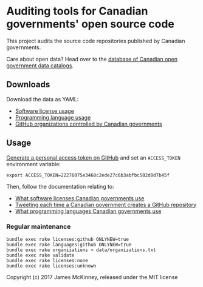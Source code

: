 # Auditing tools for Canadian governments' open source code

This project audits the source code repositories published by Canadian governments.

Care about open data? Head over to the [database of Canadian open government data catalogs](https://github.com/jpmckinney/open_data_canada).

## Downloads

Download the data as YAML:

* [Software license usage](https://raw.githubusercontent.com/jpmckinney/open_source_canada/master/data/licenses.yml)
* [Programming language usage](https://raw.githubusercontent.com/jpmckinney/open_source_canada/master/data/languages.yml)
* [GitHub organizations controlled by Canadian governments](https://raw.githubusercontent.com/jpmckinney/open_source_canada/master/data/organizations.txt)

## Usage

[Generate a personal access token on GitHub](https://github.com/settings/tokens) and set an `ACCESS_TOKEN` environment variable:

    export ACCESS_TOKEN=22276075e3468c2ede27c6b3abfbc502d0d7b45f

Then, follow the documentation relating to:

* [What software licenses Canadian governments use](docs/licenses.md#readme)
* [Tweeting each time a Canadian government creates a GitHub repository](docs/cdngovrepos.md#readme)
* [What programming languages Canadian governments use](docs/miscellaneous.md#readme)

### Regular maintenance

    bundle exec rake licenses:github ONLYNEW=true
    bundle exec rake languages:github ONLYNEW=true
    bundle exec rake organizations > data/organizations.txt
    bundle exec rake validate
    bundle exec rake licenses:none
    bundle exec rake licenses:unknown

Copyright (c) 2017 James McKinney, released under the MIT license
